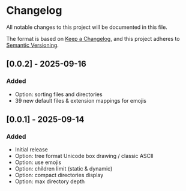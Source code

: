 # Changelog

All notable changes to this project will be documented in this file.

The format is based on [Keep a Changelog](https://keepachangelog.com/en/1.1.0/),
and this project adheres to [Semantic Versioning](https://semver.org/spec/v2.0.0.html).

## [0.0.2] - 2025-09-16

### Added

- Option: sorting files and directories
- 39 new default files & extension mappings for emojis

## [0.0.1] - 2025-09-14

### Added

- Initial release
- Option: tree format Unicode box drawing / classic ASCII
- Option: use emojis
- Option: children limit (static & dynamic)
- Option: compact directories display
- Option: max directory depth
